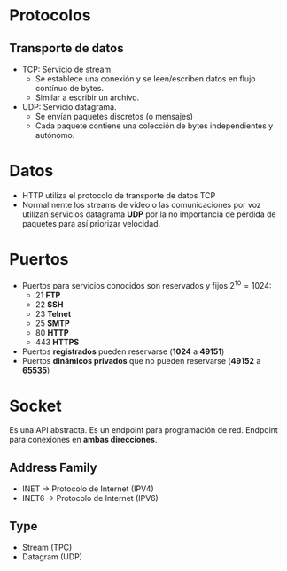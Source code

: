# Protocolos
## Transporte de datos
- TCP: Servicio de stream
	- Se establece una conexión y se leen/escriben datos en flujo contínuo de bytes.
	- Similar a escribir un archivo.
- UDP: Servicio datagrama.
	- Se envían paquetes discretos (o mensajes)
	- Cada paquete contiene una colección de bytes independientes y autónomo.

# Datos
- HTTP utiliza el protocolo de transporte de datos TCP
- Normalmente los streams de video o las comunicaciones por voz utilizan servicios datagrama **UDP** por la no importancia de pérdida de paquetes para así priorizar velocidad.
# Puertos 
- Puertos para servicios conocidos son reservados y fijos $2^{10}=1024$:
	- 21 **FTP**
	- 22 **SSH**
	- 23 **Telnet**
	- 25 **SMTP**
	- 80 **HTTP**
	- 443 **HTTPS**
- Puertos **registrados** pueden reservarse (**1024** a **49151**)
- Puertos **dinámicos privados** que no pueden reservarse (**49152** a **65535**)
# Socket
Es una API abstracta. Es un endpoint para programación de red. Endpoint para conexiones en **ambas direcciones**.

## Address Family
- INET -> Protocolo de Internet (IPV4)
- INET6 -> Protocolo de Internet (IPV6)

## Type
- Stream (TPC)
- Datagram (UDP)